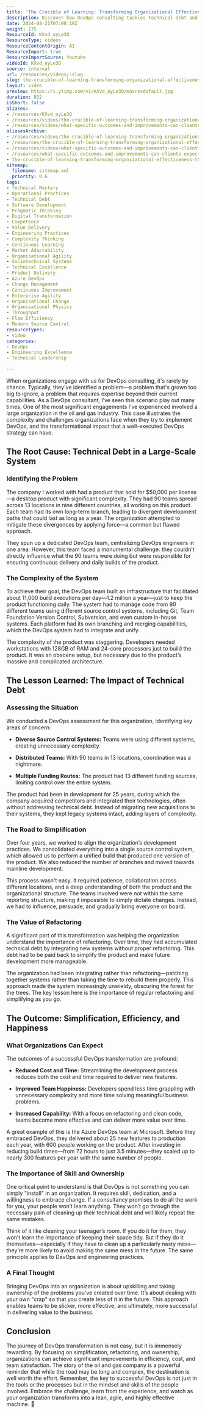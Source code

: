 ```yaml
---
title: 'The Crucible of Learning: Transforming Organizational Effectiveness Through DevOps'
description: Discover how DevOps consulting tackles technical debt and complex architectures, leading to improved efficiency and streamlined integration for clients.
date: 2024-08-21T07:00:19Z
weight: 175
ResourceId: KXvd_oyLe3Q
ResourceType: videos
ResourceContentOrigin: AI
ResourceImport: true
ResourceImportSource: Youtube
videoId: KXvd_oyLe3Q
source: internal
url: /resources/videos/:slug
slug: the-crucible-of-learning-transforming-organizational-effectiveness-through-devops
layout: video
preview: https://i.ytimg.com/vi/KXvd_oyLe3Q/maxresdefault.jpg
duration: 832
isShort: false
aliases:
- /resources/KXvd_oyLe3Q
- /resources/videos/the-crucible-of-learning-transforming-organizational-effectiveness-through-devops
- /resources/videos/what-specific-outcomes-and-improvements-can-clients-expect-when-they-engage-with-your-devops-service
aliasesArchive:
- /resources/videos/the-crucible-of-learning-transforming-organizational-effectiveness-through-devops
- /resources/the-crucible-of-learning-transforming-organizational-effectiveness-through-devops
- /resources/videos/what-specific-outcomes-and-improvements-can-clients-expect-when-they-engage-with-your-devops-service
- /resources/what-specific-outcomes-and-improvements-can-clients-expect-when-they-engage-with-your-devops-service
- the-crucible-of-learning-transforming-organizational-effectiveness-through-devops
sitemap:
  filename: sitemap.xml
  priority: 0.6
tags:
- Technical Mastery
- Operational Practices
- Technical Debt
- Software Development
- Pragmatic Thinking
- Digital Transformation
- Competence
- Value Delivery
- Engineering Practices
- Complexity Thinking
- Continuous Learning
- Market Adaptability
- Organisational Agility
- Sociotechnical Systems
- Technical Excellence
- Product Delivery
- Azure DevOps
- Change Management
- Continuous Improvement
- Enterprise Agility
- Organisational Change
- Organisational Physics
- Throughput
- Flow Efficiency
- Modern Source Control
resourceTypes:
- video
categories:
- DevOps
- Engineering Excellence
- Technical Leadership

---
```

When organizations engage with us for DevOps consulting, it's rarely by chance. Typically, they've identified a problem—a problem that's grown too big to ignore, a problem that requires expertise beyond their current capabilities. As a DevOps consultant, I’ve seen this scenario play out many times. One of the most significant engagements I’ve experienced involved a large organization in the oil and gas industry. This case illustrates the complexity and challenges organizations face when they try to implement DevOps, and the transformational impact that a well-executed DevOps strategy can have.

## **The Root Cause: Technical Debt in a Large-Scale System**

### **Identifying the Problem**

The company I worked with had a product that sold for $50,000 per license—a desktop product with significant complexity. They had 90 teams spread across 13 locations in nine different countries, all working on this product. Each team had its own long-term branch, leading to divergent development paths that could last as long as a year. The organization attempted to mitigate these divergences by applying force—a common but flawed approach.

They spun up a dedicated DevOps team, centralizing DevOps engineers in one area. However, this team faced a monumental challenge: they couldn’t directly influence what the 90 teams were doing but were responsible for ensuring continuous delivery and daily builds of the product.

### **The Complexity of the System**

To achieve their goal, the DevOps team built an infrastructure that facilitated about 11,000 build executions per day—1.2 million a year—just to keep the product functioning daily. The system had to manage code from 90 different teams using different source control systems, including Git, Team Foundation Version Control, Subversion, and even custom in-house systems. Each platform had its own branching and merging capabilities, which the DevOps system had to integrate and unify.

The complexity of the product was staggering. Developers needed workstations with 128GB of RAM and 24-core processors just to build the product. It was an obscene setup, but necessary due to the product’s massive and complicated architecture.

## **The Lesson Learned: The Impact of Technical Debt**

### **Assessing the Situation**

We conducted a DevOps assessment for this organization, identifying key areas of concern:

- **Diverse Source Control Systems:** Teams were using different systems, creating unnecessary complexity.

- **Distributed Teams:** With 90 teams in 13 locations, coordination was a nightmare.

- **Multiple Funding Routes:** The product had 13 different funding sources, limiting control over the entire system.

The product had been in development for 25 years, during which the company acquired competitors and integrated their technologies, often without addressing technical debt. Instead of migrating new acquisitions to their systems, they kept legacy systems intact, adding layers of complexity.

### **The Road to Simplification**

Over four years, we worked to align the organization’s development practices. We consolidated everything into a single source control system, which allowed us to perform a unified build that produced one version of the product. We also reduced the number of branches and moved towards mainline development.

This process wasn't easy. It required patience, collaboration across different locations, and a deep understanding of both the product and the organizational structure. The teams involved were not within the same reporting structure, making it impossible to simply dictate changes. Instead, we had to influence, persuade, and gradually bring everyone on board.

### **The Value of Refactoring**

A significant part of this transformation was helping the organization understand the importance of refactoring. Over time, they had accumulated technical debt by integrating new systems without proper refactoring. This debt had to be paid back to simplify the product and make future development more manageable.

The organization had been integrating rather than refactoring—patching together systems rather than taking the time to rebuild them properly. This approach made the system increasingly unwieldy, obscuring the forest for the trees. The key lesson here is the importance of regular refactoring and simplifying as you go.

## **The Outcome: Simplification, Efficiency, and Happiness**

### **What Organizations Can Expect**

The outcomes of a successful DevOps transformation are profound:

- **Reduced Cost and Time:** Streamlining the development process reduces both the cost and time required to deliver new features.

- **Improved Team Happiness:** Developers spend less time grappling with unnecessary complexity and more time solving meaningful business problems.

- **Increased Capability:** With a focus on refactoring and clean code, teams become more effective and can deliver more value over time.

A great example of this is the Azure DevOps team at Microsoft. Before they embraced DevOps, they delivered about 25 new features to production each year, with 600 people working on the product. After investing in reducing build times—from 72 hours to just 3.5 minutes—they scaled up to nearly 300 features per year with the same number of people.

### **The Importance of Skill and Ownership**

One critical point to understand is that DevOps is not something you can simply "install" in an organization. It requires skill, dedication, and a willingness to embrace change. If a consultancy promises to do all the work for you, your people won’t learn anything. They won’t go through the necessary pain of cleaning up their technical debt and will likely repeat the same mistakes.

Think of it like cleaning your teenager’s room. If you do it for them, they won’t learn the importance of keeping their space tidy. But if they do it themselves—especially if they have to clean up a particularly nasty mess—they’re more likely to avoid making the same mess in the future. The same principle applies to DevOps and engineering practices.

### **A Final Thought**

Bringing DevOps into an organization is about upskilling and taking ownership of the problems you’ve created over time. It’s about dealing with your own "crap" so that you create less of it in the future. This approach enables teams to be slicker, more effective, and ultimately, more successful in delivering value to the business.

## **Conclusion**

The journey of DevOps transformation is not easy, but it is immensely rewarding. By focusing on simplification, refactoring, and ownership, organizations can achieve significant improvements in efficiency, cost, and team satisfaction. The story of the oil and gas company is a powerful reminder that while the road may be long and complex, the destination is well worth the effort. Remember, the key to successful DevOps is not just in the tools or the processes but in the mindset and skills of the people involved. Embrace the challenge, learn from the experience, and watch as your organization transforms into a lean, agile, and highly effective machine. 🚀
